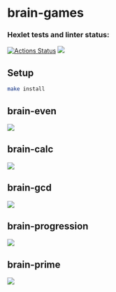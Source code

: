 # brain-games

### Hexlet tests and linter status:
[![Actions Status](https://github.com/maddbuzz/frontend-project-lvl1/workflows/hexlet-check/badge.svg)](https://github.com/maddbuzz/frontend-project-lvl1/actions)
<a href="https://codeclimate.com/github/maddbuzz/frontend-project-lvl1/maintainability"><img src="https://api.codeclimate.com/v1/badges/550c2a7c96c128351c20/maintainability" /></a>

## Setup

```bash
make install
```

## brain-even

<a href="https://asciinema.org/a/513365" target="_blank"><img src="https://asciinema.org/a/513365.svg" /></a>

## brain-calc

<a href="https://asciinema.org/a/513594" target="_blank"><img src="https://asciinema.org/a/513594.svg" /></a>

## brain-gcd

<a href="https://asciinema.org/a/513606" target="_blank"><img src="https://asciinema.org/a/513606.svg" /></a>

## brain-progression

<a href="https://asciinema.org/a/513643" target="_blank"><img src="https://asciinema.org/a/513643.svg" /></a>

## brain-prime

<a href="https://asciinema.org/a/513650" target="_blank"><img src="https://asciinema.org/a/513650.svg" /></a>
